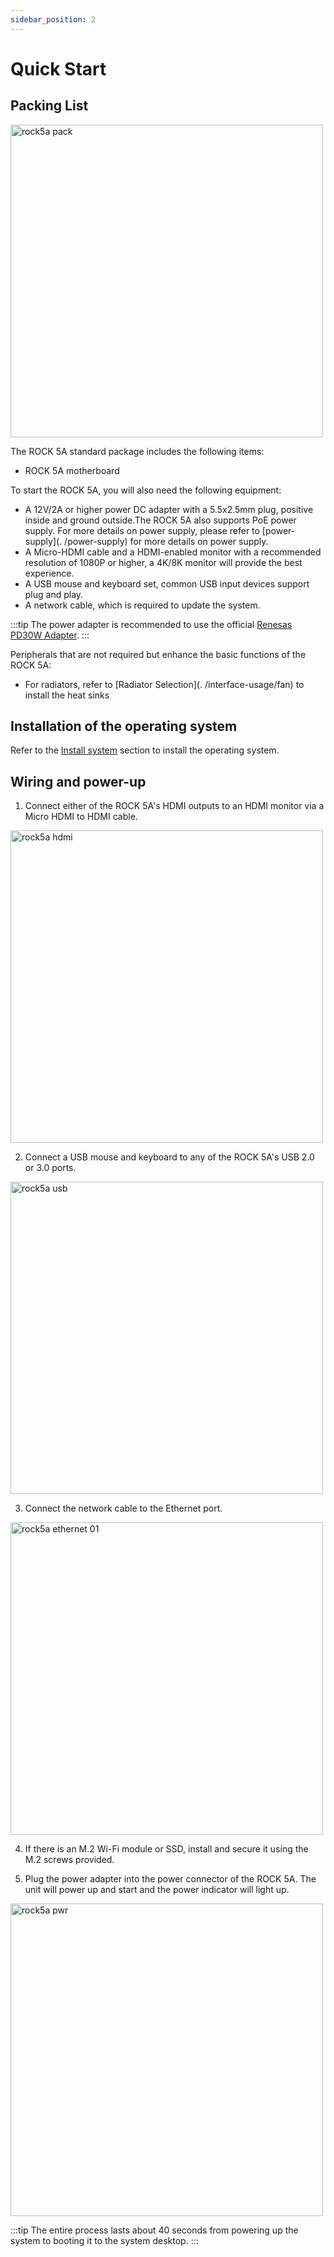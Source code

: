 ```yaml
---
sidebar_position: 2
---
```


# Quick Start

## Packing List

<img src="/img/rock5a/rock5a-package.webp" width="500" alt="rock5a pack" />

The ROCK 5A standard package includes the following items:

- ROCK 5A motherboard

To start the ROCK 5A, you will also need the following equipment:

- A 12V/2A or higher power DC adapter with a 5.5x2.5mm plug, positive inside and ground outside.The ROCK 5A also supports PoE power supply. For more details on power supply, please refer to [power-supply](. /power-supply) for more details on power supply.
- A Micro-HDMI cable and a HDMI-enabled monitor with a recommended resolution of 1080P or higher, a 4K/8K monitor will provide the best experience.
- A USB mouse and keyboard set, common USB input devices support plug and play.
- A network cable, which is required to update the system.

:::tip
The power adapter is recommended to use the official [Renesas PD30W Adapter](/accessories/pd_30w).
:::

Peripherals that are not required but enhance the basic functions of the ROCK 5A:

- For radiators, refer to [Radiator Selection](. /interface-usage/fan) to install the heat sinks

## Installation of the operating system

Refer to the [Install system](./install-os/) section to install the operating system.

## Wiring and power-up

1. Connect either of the ROCK 5A's HDMI outputs to an HDMI monitor via a Micro HDMI to HDMI cable.

<img src="/img/rock5a/rock5a_hdmi.webp" width="500" alt="rock5a hdmi" />

2. Connect a USB mouse and keyboard to any of the ROCK 5A's USB 2.0 or 3.0 ports.

<img src="/img/rock5a/rock5a_usb.webp" width="500" alt="rock5a usb" />

3. Connect the network cable to the Ethernet port.

<img src="/img/rock5a/rock5a_ethernet_01.webp" width="500" alt="rock5a ethernet 01" />

4. If there is an M.2 Wi-Fi module or SSD, install and secure it using the M.2 screws provided.

5. Plug the power adapter into the power connector of the ROCK 5A. The unit will power up and start and the power indicator will light up.

<img src="/img/rock5a/rock5a_power.webp" alt="rock5a pwr" width="500" />

:::tip
The entire process lasts about 40 seconds from powering up the system to booting it to the system desktop.
:::
